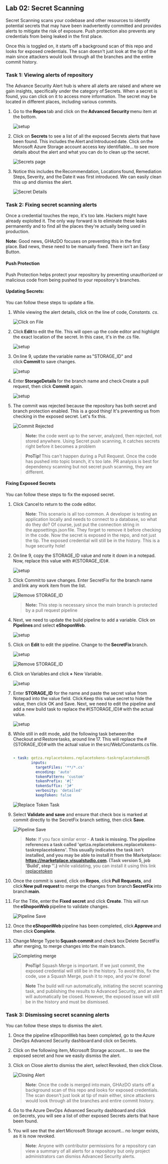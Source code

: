 ## Lab 02: Secret Scanning 

Secret Scanning scans your codebase and other resources to identify potential secrets that may have been inadvertently committed and provides alerts to mitigate the risk of exposure. Push protection also prevents any credentials from being leaked in the first place.

Once this is toggled on, it starts off a background scan of this repo and looks for exposed credentials. The scan doesn't just look at the tip of the main since attackers would look through all the branches and the entire commit history.

### Task 1: Viewing alerts of repository 

The Advance Security Alert hub is where all alerts are raised and where we gain insights, specifically under the category of Secrets. When a secret is found, you can click on it to access more information. The secret may be located in different places, including various commits. 

1. Go to the **Repos** tab and click on the **Advanced Security** menu item at the bottom.

   ![setup](media/lab1-image16.png)

1. Click on **Secrets** to see a list of all the exposed Secrets alerts that have been found. This includes the Alert and Introduced date. Click on the Microsoft Azure Storage account access key identifiable... to see more details about the alert and what you can do to clean up the secret.

   ![Secrets page](media/advsecurity2.png)

1. Notice this includes the Recommendation, Locations found, Remediation Steps, Severity, and the Date it was first introduced. We can easily clean this up and dismiss the alert.

   ![Secret Details](media/advsc3.png)

### Task 2: Fixing secret scanning alerts

Once a credential touches the repo, it's too late. Hackers might have already exploited it. The only way forward is to eliminate these leaks permanently and to find all the places they're actually being used in production.

 **Note:** Good news, GHAzDO focuses on preventing this in the first place. Bad news, these need to be manually fixed. There isn't an Easy Button.

#### Push Protection

Push Protection helps protect your repository by preventing unauthorized or malicious code from being pushed to your repository's branches.

#### Updating Secrets:

You can follow these steps to update a file. 

1. While viewing the alert details, click on the line of code, _Constants._ _cs_.

    ![Click on File](media/advsc9.png)

1. Click **Edit** to edit the file. This will open up the code editor and highlight the exact location of the secret. In this case, it's in the .cs file.

   ![setup](media/lab1-image17.png)

1. On line 9, update the variable name as "STORAGE_ID" and click **Commit** to save changes.
    
     ![setup](media/lab1-image14.png)

1. Enter **StorageDetails** for the branch name and check Create a pull request, then click **Commit** again.

     ![setup](media/lab1-image15.png)

1. The commit was rejected because the repository has both secret and branch protection enabled. This is a good thing! It's preventing us from checking in the exposed secret. Let's fix this.
   
    ![Commit Rejected](media/commit_rejected.png)

    > **Note:** the code went up to the server, analyzed, then rejected, not stored anywhere. Using Secret push scanning, it catches secrets right before it becomes a problem

    > **ProTip!** This can't happen during a Pull Request. Once the code has pushed into topic branch, it's too late. PR analysis is best for dependency scanning but not secret push scanning, they are different.

#### Fixing Exposed Secrets

You can follow these steps to fix the exposed secret. 

1. Click Cancel to return to the code editor.

    > **Note**: This scenario is all too common. A developer is testing an application locally and needs to connect to a database, so what do they do? Of course, just put the connection string in the appsettings.json file. They forget to remove it before checking in the code. Now the secret is exposed in the repo, and not just the tip. The exposed credential will still be in the history. This is a huge security hole!

1. On line 9, copy the STORAGE_ID value and note it down in a notepad. Now, replace this value with #{STORAGE_ID}#.

    ![setup](media/lab1-image18.png)

1. Click Commit to save changes. Enter SecretFix for the branch name and link any work item from the list.

    ![Remove STORAGE_ID](media/advsc66.png)

    > **Note:** This step is necessary since the main branch is protected by a pull request pipeline

1. Next, we need to update the build pipeline to add a variable. Click on **Pipelines** and select **eShoponWeb**.

    ![setup](media/lab1-image19.png)

1. Click on **Edit** to edit the pipeline. Change to the **SecretFix** branch.

     ![setup](media/lab1-image20.png)
   
     ![Remove STORAGE_ID](media/advsc44.png)
 
1. Click on Variables and click **+** New Variable. 

     ![setup](media/lab1-image21.png)

1. Enter **STORAGE_ID** for the name and paste the secret value from Notepad into the value field. Click Keep this value secret to hide the value, then click OK and Save. Next, we need to edit the pipeline and add a new build task to replace the #{STORAGE_ID}# with the actual value.

   ![setup](media/lab1-image22.png)
   
1. While still in edit mode, add the following task between the Checkout and Restore tasks, around line 17. This will replace the #{STORAGE_ID}# with the actual value in the src/Web/Constants.cs file.

    ``` YAML

    - task: qetza.replacetokens.replacetokens-taskreplacetokens@5
            inputs:
              targetFiles: '**/*.cs'
              encoding: 'auto'
              tokenPattern: 'custom'
              tokenPrefix: '#{' 
              tokenSuffix: '}#' 
              verbosity: 'detailed' 
              keepToken: false 

    ```
    
    ![Replace Token Task](media/advlab23.png)

1. Select **Validate and save** and ensure that check box is marked at commit directly to the SecretFix branch setting, then click **Save**.

    ![Pipeline Save](media/advlab21.png)

    >**Note**: If you face similar error - **A task is missing. The pipeline references a task called 'qetza.replacetokens.replacetokens-taskreplacetokens'. This usually indicates the task isn't installed, and you may be able to install it from the Marketplace:
https://marketplace.visualstudio.com.
(Task version 5, job 'Build', step ''.)** while validating, you can install it using this link [replacetoken](https://marketplace.visualstudio.com/items?itemName=qetza.replacetokens)

1. Once the commit is saved, click on **Repos**, click **Pull Requests**, and click **New pull request** to merge the changes from branch **SecretFix** into branch **main**. 

1. For the Title, enter the **Fixed secret** and click **Create**. This will run the **eShoponWeb** pipeline to validate changes. 

    ![Pipeline Save](media/advlab22.png)

1. Once the **eShoponWeb** pipeline has been completed, click **Approve** and then click **Complete**.

1. Change Merge Type to **Squash commit** and check box Delete SecretFix after merging, to merge changes into the main branch.

    ![Completing merge](media/advlab25.png)

    > **ProTip!**
    Squash Merge is important. If we just commit, the exposed credential will still be in the history. To avoid this, fix the code, use a Squash Merge, push it to repo, and you're done!

    > **Note**
    The build will run automatically, initiating the secret scanning task, and publishing the results to Advanced Security, and an alert will automatically be closed. However, the exposed issue will still be in the history and must be dismissed.

### Task 3: Dismissing secret scanning alerts

You can follow these steps to dismiss the alert.

1. Once the pipeline eShoponWeb has been completed, go to the Azure DevOps Advanced Security dashboard and click on Secrets. 

1. Click on the following item, Microsoft Storage account... to see the exposed secret and how we easily dismiss the alert. 

1. Click on Close alert to dismiss the alert, select Revoked, then click Close.
    
    ![Closing Alert](media/advlab24.png)

    >**Note**: Once the code is merged into main, GHAzDO starts off a background scan of this repo and looks for exposed credentials. The scan doesn't just look at tip of main either, since attackers would look through all the branches and entire commit history.

1. Go to the Azure DevOps Advanced Security dashboard and click on Secrets, you will see a list of other exposed Secrets alerts that have been found. 

1. You will see that the alert Microsoft Storage account... no longer exists, as it is now revoked.

    >**Note**: Anyone with contributor permissions for a repository can view a summary of all alerts for a repository but only project administrators can dismiss Advanced Security alerts.
